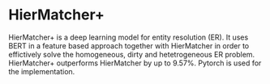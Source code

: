    # HierMatcher+
   HierMatcher+ is a deep learning model for entity resolution (ER). It uses BERT in a feature based approach together with HierMatcher in order to effictively solve the homogeneous, dirty and hetetrogeneous ER problem. HierMatcher+ outperforms HierMatcher by up to 9.57%. Pytorch is used for the implementation.
